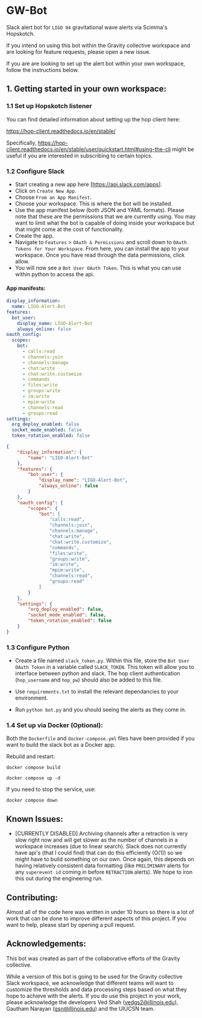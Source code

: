 # GW-Bot

Slack alert bot for `LIGO 04` gravitational wave alerts via Scimma's Hopskotch. 

If you intend on using this bot within the Gravity collective workspace and are looking for feature requests, please open  a new issue. 

If you are are looking to set up the alert bot within your own workspace, follow the instructions below.

## 1. Getting started in your own workspace:

### 1.1 Set up Hopskotch listener

You can find detailed information about setting up the hop client here:

https://hop-client.readthedocs.io/en/stable/

Specifically, https://hop-client.readthedocs.io/en/stable/user/quickstart.html#using-the-cli might be useful if you are interested in subscribing to certain topics. 


### 1.2 Configure Slack

* Start creating a new app here [https://api.slack.com/apps].
* Click on `Create New App`.
* Choose `From an App Manifest`.
* Choose your workspace. This is where the bot will be installed.
* Use the app manifest below (both JSON and YAML formats). Please note that these are the permissions that we are currently using. You may want to limit what the bot is capable of doing inside your workspace but that might come at the cost of functionality.
* Create the app.
* Navigate to `Features` > `OAuth & Permissions` and scroll down to `OAuth Tokens for Your Workspace`. From here, you can install the app to your workspace. Once you have read through the data permissions, click allow.
* You will now see a `Bot User OAuth Token`. This is what you can use within python to access the api. 

#### App manifests:
```YAML
display_information:
  name: LIGO-Alert-Bot
features:
  bot_user:
    display_name: LIGO-Alert-Bot
    always_online: false
oauth_config:
  scopes:
    bot:
      - calls:read
      - channels:join
      - channels:manage
      - chat:write
      - chat:write.customize
      - commands
      - files:write
      - groups:write
      - im:write
      - mpim:write
      - channels:read
      - groups:read
settings:
  org_deploy_enabled: false
  socket_mode_enabled: false
  token_rotation_enabled: false

```

```JSON
{
    "display_information": {
        "name": "LIGO-Alert-Bot"
    },
    "features": {
        "bot_user": {
            "display_name": "LIGO-Alert-Bot",
            "always_online": false
        }
    },
    "oauth_config": {
        "scopes": {
            "bot": [
                "calls:read",
                "channels:join",
                "channels:manage",
                "chat:write",
                "chat:write.customize",
                "commands",
                "files:write",
                "groups:write",
                "im:write",
                "mpim:write",
                "channels:read",
                "groups:read"
            ]
        }
    },
    "settings": {
        "org_deploy_enabled": false,
        "socket_mode_enabled": false,
        "token_rotation_enabled": false
    }
}
```


### 1.3 Configure Python 

* Create a file named `slack_token.py`. Within this file, store the `Bot User OAuth Token` in a variable called `SLACK_TOKEN`. This token will allow you to interface between python and slack. The hop client authentication (`hop_username` and `hop_pw`) should also be added to this file. 

* Use `requirements.txt` to install the relevant dependancies to your environment.
* Run `python bot.py` and you should seeing the alerts as they come in.

### 1.4 Set up via Docker (Optional):

Both the `Dockerfile` and `docker-compose.yml` files have been provided if you want to build the slack bot as a Docker app.

Rebuild and restart:

`docker compose build`

`docker compose up -d`

If you need to stop the service, use:

`docker compose down`

## Known Issues:

* [CURRENTLY DISABLED] Archiving channels after a retraction is very slow right now and will get slower as the number of channels in a workspace increases (due to linear search). Slack does not currently have api's (that I could find) that can do this efficiently (O(1)) so we might have to build something on our own. Once again, this depends on having relatively consistent data formatting (like `PRELIMINARY` alerts for any `superevent id` coming in before `RETRACTION` alerts). We hope to iron this out during the engineering run.

## Contributing:

Almost all of the code here was written in under 10 hours so there is a lot of work that can be done to improve different aspects of this project. If you want to help, please start by opening a pull request.

## Acknowledgements:

This bot was created as part of the collaborative efforts of the Gravity collective. 

While a version of this bot is going to be used for the Gravity collective Slack workspace, we acknowledge that different teams will want to customize the thresholds and data processing steps based on what they hope to achieve with the alerts. If you do use this project in your work, please acknowledge the developers Ved Shah (vedgs2@illinois.edu), Gautham Narayan (gsn@illinois.edu) and the UIUCSN team.
